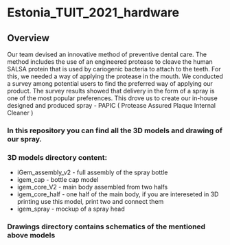 # Estonia_TUIT_2021_hardware

## Overview
Our team devised an innovative method of preventive dental care. The method includes the use of an engineered protease to cleave the human SALSA protein that is used by cariogenic bacteria to attach to the teeth. For this, we needed a way of applying the protease in the mouth. We conducted a survey among potential users to find the preferred way of applying our product. The survey results showed that delivery in the form of a spray is one of the most popular preferences. This drove us to create our in-house designed and produced spray - PAPIC ( Protease Assured Plaque Internal Cleaner )

### In this repository you can find all the 3D models and drawing of our spray.

### 3D models directory content:
  - iGem_assembly_v2 - full assembly of the spray bottle 
  - igem_cap - bottle cap model
  - igem_core_V2 - main body assembled from two halfs
  - igem_core_half - one half of the main body, if you are intereseted in 3D printing use this model, print two and connect them
  - igem_spray - mockup of a spray head

### Drawings directory contains schematics of the mentioned above models
